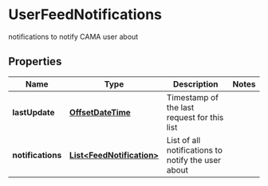 

# UserFeedNotifications

notifications to notify CAMA user about
## Properties

Name | Type | Description | Notes
------------ | ------------- | ------------- | -------------
**lastUpdate** | [**OffsetDateTime**](OffsetDateTime.md) | Timestamp of the last request for this list | 
**notifications** | [**List&lt;FeedNotification&gt;**](FeedNotification.md) | List of all notifications to notify the user about | 



